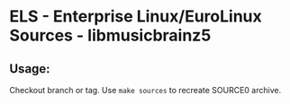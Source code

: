 # ELS - Enterprise Linux/EuroLinux Sources - libmusicbrainz5
 
## Usage:
  Checkout branch or tag. Use `make sources` to recreate  SOURCE0 archive.
